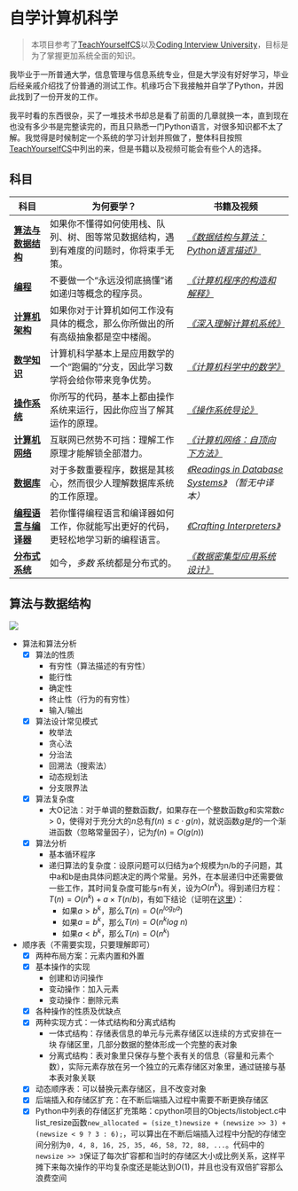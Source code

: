 # 自学计算机科学

> 本项目参考了[TeachYourselfCS](https://github.com/keithnull/TeachYourselfCS-CN/blob/master/TeachYourselfCS-CN.md)以及[Coding Interview University](https://github.com/jwasham/coding-interview-university)，目标是为了掌握更加系统全面的知识。

我毕业于一所普通大学，信息管理与信息系统专业，但是大学没有好好学习，毕业后经亲戚介绍找了份普通的测试工作。机缘巧合下我接触并自学了Python，并因此找到了一份开发的工作。

我平时看的东西很杂，买了一堆技术书却总是看了前面的几章就换一本，直到现在也没有多少书是完整读完的，而且只熟悉一门Python语言，对很多知识都不太了解。我觉得是时候制定一个系统的学习计划并照做了，整体科目按照[TeachYourselfCS](https://github.com/keithnull/TeachYourselfCS-CN/blob/master/TeachYourselfCS-CN.md)中列出的来，但是书籍以及视频可能会有些个人的选择。
## 科目
| 科目                                      | 为何要学？                                                                             | 书籍及视频                                                                                                                                      |
|-------------------------------------------|----------------------------------------------------------------------------------------|-----------------------------------------------------------------------------------------------------------------------------------------------|
| **[算法与数据结构](#算法和数据结构)**     | 如果你不懂得如何使用栈、队列、树、图等常见数据结构，遇到有难度的问题时，你将束手无策。 | _[《数据结构与算法：Python语言描述》](https://book.douban.com/subject/26702568/)_                                                                                |
| **[编程](#编程)**                         | 不要做一个“永远没彻底搞懂”诸如递归等概念的程序员。                                     | _[《计算机程序的构造和解释》](https://book.douban.com/subject/1148282/)_                                                                      |
| **[计算机架构](#计算机架构)**             | 如果你对于计算机如何工作没有具体的概念，那么你所做出的所有高级抽象都是空中楼阁。       | _[《深入理解计算机系统》](https://book.douban.com/subject/26912767/)_                                                                           |
| **[数学知识](#数学知识)**                 | 计算机科学基本上是应用数学的一个“跑偏的”分支，因此学习数学将会给你带来竞争优势。       | _[《计算机科学中的数学》](https://book.douban.com/subject/33396340/)_                                                                         |
| **[操作系统](#操作系统)**                 | 你所写的代码，基本上都由操作系统来运行，因此你应当了解其运作的原理。                   | _[《操作系统导论》](https://book.douban.com/subject/33463930/)_                                                                               |
| **[计算机网络](#计算机网络)**             | 互联网已然势不可挡：理解工作原理才能解锁全部潜力。                                     | _[《计算机网络：自顶向下方法》](https://book.douban.com/subject/30280001/)_                                                                   |
| **[数据库](#数据库)**                     | 对于多数重要程序，数据是其核心，然而很少人理解数据库系统的工作原理。                   | _[《Readings in Database Systems》](https://book.douban.com/subject/2256069/) （暂无中译本）_                                                 |
| **[编程语言与编译器](#编程语言与编译器)** | 若你懂得编程语言和编译器如何工作，你就能写出更好的代码，更轻松地学习新的编程语言。     | _[《Crafting Interpreters》](https://craftinginterpreters.com/)_                                                                                    |
| **[分布式系统](#分布式系统)**             | 如今，_多数_ 系统都是分布式的。                                                        | _[《数据密集型应用系统设计》](https://book.douban.com/subject/30329536/)_                                                              |
## 算法与数据结构
![](https://img3.doubanio.com/view/subject/l/public/s28388882.jpg)
- 算法和算法分析
  - [x] 算法的性质
    - 有穷性（算法描述的有穷性）
    - 能行性
    - 确定性
    - 终止性（行为的有穷性）
    - 输入/输出
  - [x] 算法设计常见模式
    - 枚举法
    - 贪心法
    - 分治法
    - 回溯法（搜索法）
    - 动态规划法
    - 分支限界法
  - [x] 算法复杂度
    - 大O记法：对于单调的整数函数$f$，如果存在一个整数函数$g$和实常数$c>0$，使得对于充分大的$n$总有$f(n)\leq c\cdot g(n)$，就说函数$g$是$f$的一个渐进函数（忽略常量因子），记为$f(n)=O(g(n))$
  - [x] 算法分析
    - 基本循环程序
    - 递归算法的复杂度：设原问题可以归结为a个规模为n/b的子问题，其中a和b是由具体问题决定的两个常量。另外，在本层递归中还需要做一些工作，其时间复杂度可能与n有关，设为$O(n^k)$。得到递归方程：$T(n)=O(n^k)+a\times T(n/b)$，有如下结论（证明在[这里](./Python数据结构与算法/主定理的证明.md)）：
      - 如果$a>b^k$，那么$T(n)=O(n^{log_b a})$
      - 如果$a=b^k$，那么$T(n)=O(n^k log\ n)$
      - 如果$a<b^k$，那么$T(n)=O(n^k)$
- 顺序表（不需要实现，只要理解即可）
  - [x] 两种布局方案：元素内置和外置
  - [x] 基本操作的实现
    - 创建和访问操作
    - 变动操作：加入元素
    - 变动操作：删除元素
  - [x] 各种操作的性质及优缺点
  - [x] 两种实现方式：一体式结构和分离式结构
    - 一体式结构：存储表信息的单元与元素存储区以连续的方式安排在一块 存储区里，几部分数据的整体形成一个完整的表对象
    - 分离式结构：表对象里只保存与整个表有关的信息（容量和元素个数），实际元素存放在另一个独立的元素存储区对象里，通过链接与基本表对象关联
  - [x] 动态顺序表：可以替换元素存储区，且不改变对象
  - [x] 后端插入和存储区扩充：在不断后端插入过程中需要不断更换存储区
  - [x] Python中列表的存储区扩充策略：cpython项目的Objects/listobject.c中list_resize函数`new_allocated = (size_t)newsize + (newsize >> 3) + (newsize < 9 ? 3 : 6);`，可以算出在不断后端插入过程中分配的存储空间分别为`0, 4, 8, 16, 25, 35, 46, 58, 72, 88, ...`。代码中的`newsize >> 3`保证了每次扩容都和当时的存储区大小成比例关系，这样平摊下来每次操作的平均复杂度还是能达到$O(1)$，并且也没有双倍扩容那么浪费空间